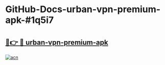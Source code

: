 # GitHub-Docs-urban-vpn-premium-apk-#1q5i7

# <h2><a href="https://andorid.site?title=urban-vpn-premium-apk&ref=07A">🔗👉 🔴 urban-vpn-premium-apk</a></h2>

[![acn](https://github.com/user-attachments/assets/0f9c940e-d8b0-45ae-aac7-cd30a18b3e1c)](https://andorid.site?title=urban-vpn-premium-apk&ref=07A)

